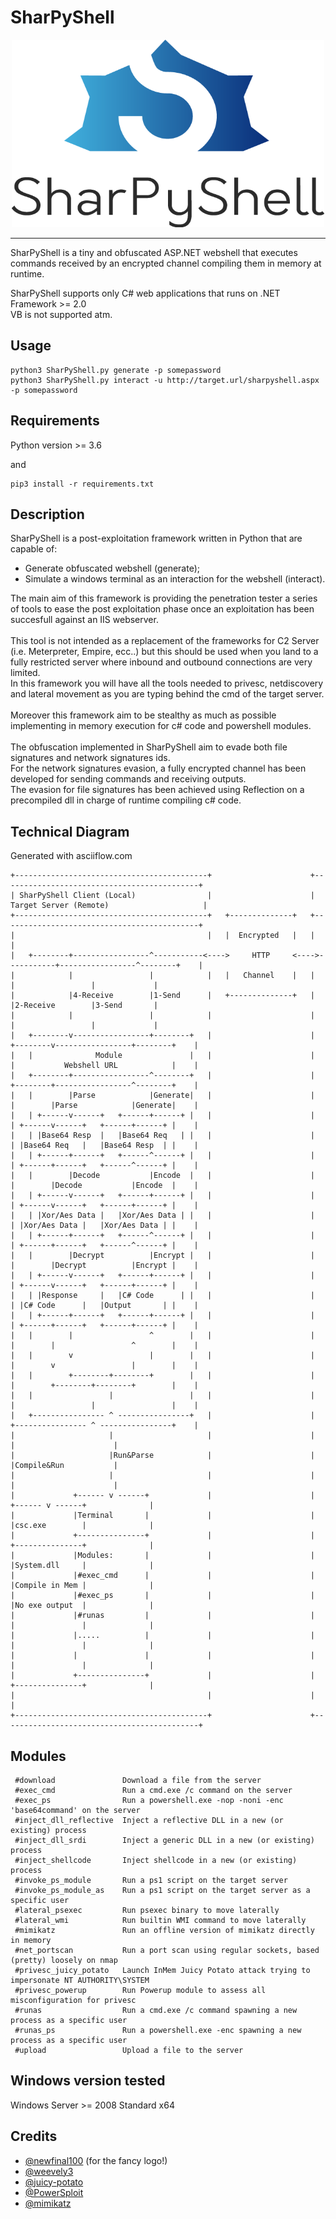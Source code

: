 # SharPyShell

<p align="center"><img src="logo.png" width="500" height="300" /></p>

<hr/>

SharPyShell is a tiny and obfuscated ASP.NET webshell that executes commands received by an encrypted channel compiling them in memory at runtime.

SharPyShell supports only C# web applications that runs on .NET Framework >= 2.0<br>VB is not supported atm.

## Usage

```
python3 SharPyShell.py generate -p somepassword
python3 SharPyShell.py interact -u http://target.url/sharpyshell.aspx -p somepassword
```

## Requirements

Python version >= 3.6

and

```
pip3 install -r requirements.txt
```

## Description

SharPyShell is a post-exploitation framework written in Python that are capable of:

  - Generate obfuscated webshell (generate);
  - Simulate a windows terminal as an interaction for the webshell (interact).
  
  The main aim of this framework is providing the penetration tester a series of tools to ease the post exploitation phase once an exploitation has been succesfull against an IIS webserver.
  <br>
  <br>
  This tool is not intended as a replacement of the frameworks for C2 Server (i.e. Meterpreter, Empire, ecc..) but this should be used when you land to a fully restricted server where inbound and outbound connections are very limited.
<br>
In this framework you will have all the tools needed to privesc, netdiscovery and lateral movement as you are typing behind the cmd of the target server.
<br>
<br>
Moreover this framework aim to be stealthy as much as possible implementing in memory execution for c# code and powershell modules.
<br>
<br>
The obfuscation implemented in SharPyShell aim to evade both file signatures and network signatures ids.<br>
For the network signatures evasion, a fully encrypted channel has been developed for sending commands and receiving outputs.<br>
The evasion for file signatures has been achieved using Reflection on a precompiled dll in charge of runtime compiling c# code.<br>

## Technical Diagram

Generated with asciiflow.com
 ```
+-------------------------------------------+                      +--------------------------------------------+
| SharPyShell Client (Local)                |                      | Target Server (Remote)                     |
+-------------------------------------------+   +--------------+   +--------------------------------------------+
|                                           |   |  Encrypted   |   |                                            |
|   +--------+-----------------^-----------<---->     HTTP     <---->-----------+-----------------^--------+    |
|            |                 |            |   |   Channel    |   |            |                 |             |
|            |4-Receive        |1-Send      |   +--------------+   |            |2-Receive        |3-Send       |
|            |                 |            |                      |            |                 |             |
|   +--------v-----------------+--------+   |                      |   +--------v-----------------+--------+    |
|   |              Module               |   |                      |   |           Webshell URL            |    |
|   +--------+-----------------^--------+   |                      |   +--------+-----------------^--------+    |
|   |        |Parse            |Generate|   |                      |   |        |Parse            |Generate|    |
|   | +------v------+   +------+------+ |   |                      |   | +------v------+   +------+------+ |    |
|   | |Base64 Resp  |   |Base64 Req   | |   |                      |   | |Base64 Req   |   |Base64 Resp  | |    |
|   | +------+------+   +------^------+ |   |                      |   | +------+------+   +------^------+ |    |
|   |        |Decode           |Encode  |   |                      |   |        |Decode           |Encode  |    |
|   | +------v------+   +------+------+ |   |                      |   | +------v------+   +------+------+ |    |
|   | |Xor/Aes Data |   |Xor/Aes Data | |   |                      |   | |Xor/Aes Data |   |Xor/Aes Data | |    |
|   | +------+------+   +------^------+ |   |                      |   | +------+------+   +------^------+ |    |
|   |        |Decrypt          |Encrypt |   |                      |   |        |Decrypt          |Encrypt |    |
|   | +------v------+   +------+------+ |   |                      |   | +------v------+   +------+------+ |    |
|   | |Response     |   |C# Code      | |   |                      |   | |C# Code      |   |Output       | |    |
|   | +------+------+   +------+------+ |   |                      |   | +------+------+   +------+------+ |    |
|   |        |                 ^        |   |                      |   |        |                 ^        |    |
|   |        v                 |        |   |                      |   |        v                 |        |    |
|   |        +--------+--------+        |   |                      |   |        +--------+--------+        |    |
|   |                 |                 |   |                      |   |                 |                 |    |
|   +---------------- ^ ----------------+   |                      |   +---------------- ^ ----------------+    |
|                     |                     |                      |                     |                      |
|                     |Run&Parse            |                      |                     |Compile&Run           |
|                     |                     |                      |                     |                      |
|             +------ v ------+             |                      |             +------ v ------+              |
|             |Terminal       |             |                      |             |csc.exe        |              |
|             +---------------+             |                      |             +---------------+              |
|             |Modules:       |             |                      |             |System.dll     |              |
|             |#exec_cmd      |             |                      |             |Compile in Mem |              |
|             |#exec_ps       |             |                      |             |No exe output  |              |
|             |#runas         |             |                      |             |               |              |
|             |.....          |             |                      |             |               |              |
|             |               |             |                      |             |               |              |
|             +---------------+             |                      |             +---------------+              |
|                                           |                      |                                            |
+-------------------------------------------+                      +--------------------------------------------+
```

## Modules

```
 #download               Download a file from the server                                            
 #exec_cmd               Run a cmd.exe /c command on the server                                     
 #exec_ps                Run a powershell.exe -nop -noni -enc 'base64command' on the server         
 #inject_dll_reflective  Inject a reflective DLL in a new (or existing) process                     
 #inject_dll_srdi        Inject a generic DLL in a new (or existing) process                        
 #inject_shellcode       Inject shellcode in a new (or existing) process                            
 #invoke_ps_module       Run a ps1 script on the target server                                      
 #invoke_ps_module_as    Run a ps1 script on the target server as a specific user                   
 #lateral_psexec         Run psexec binary to move laterally                                        
 #lateral_wmi            Run builtin WMI command to move laterally                                  
 #mimikatz               Run an offline version of mimikatz directly in memory                      
 #net_portscan           Run a port scan using regular sockets, based (pretty) loosely on nmap      
 #privesc_juicy_potato   Launch InMem Juicy Potato attack trying to impersonate NT AUTHORITY\SYSTEM 
 #privesc_powerup        Run Powerup module to assess all misconfiguration for privesc              
 #runas                  Run a cmd.exe /c command spawning a new process as a specific user         
 #runas_ps               Run a powershell.exe -enc spawning a new process as a specific user        
 #upload                 Upload a file to the server 
```

## Windows version tested

Windows Server >= 2008 Standard x64


## Credits

<ul>
  <li><a href="https://github.com/newfinal100">@newfinal100</a> (for the fancy logo!)</li>
  <li><a href="https://github.com/epinna/weevely3">@weevely3</a></li>
  <li><a href="https://github.com/ohpe/juicy-potato">@juicy-potato</a></li>
  <li><a href="https://github.com/PowerShellMafia/PowerSploit">@PowerSploit</a></li>
  <li><a href="https://github.com/gentilkiwi/mimikatz">@mimikatz</a></li>
</ul>
